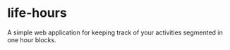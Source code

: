 # life-hours
A simple web application for keeping track of your activities segmented in one hour blocks.
